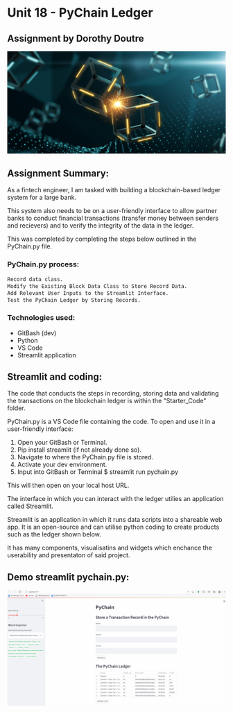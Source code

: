 # Unit 18 - PyChain Ledger

## Assignment by Dorothy Doutre

![image_add](https://github.com/Dottie-Doutre/Unit-18_Dottie-Doutre/blob/main/Images/application-image.png?raw=true)

## Assignment Summary:

As a fintech engineer, I am tasked with building a blockchain-based ledger system for a large bank. 

This system also needs to be on a user-friendly interface to allow partner banks to conduct financial transactions (transfer money between senders and recievers) and to verify the integrity of the data in the ledger.

This was completed by completing the steps below outlined in the PyChain.py file.

### PyChain.py process:
```
Record data class.
Modify the Existing Block Data Class to Store Record Data.
Add Relevant User Inputs to the Streamlit Interface.
Test the PyChain Ledger by Storing Records.
```

### Technologies used:
- GitBash (dev)
- Python
- VS Code
- Streamlit application

## Streamlit and coding:

The code that conducts the steps in recording, storing data and validating the transactions on the blockchain ledger is within the "Starter_Code" folder.

PyChain.py is a VS Code file containing the code. To open and use it in a user-friendly interface:

1. Open your GitBash or Terminal.
2. Pip install streamlit (if not already done so).
3. Navigate to where the PyChain.py file is stored.
4. Activate your dev environment.
5. Input into GitBash or Terminal $ streamlit run pychain.py

This will then open on your local host URL.

The interface in which you can interact with the ledger utilies an application called Streamlit.

Streamlit is an application in which it runs data scripts into a shareable web app. It is an open-source and can utilise python coding to create products such as the ledger shown below.

It has many components, visualisatins and widgets which enchance the userability and presentaton of said project.

## Demo streamlit pychain.py:

![image_add](https://github.com/Dottie-Doutre/Unit-18_Dottie-Doutre/blob/main/Images/Streamlit_demo_DD.gif?raw=true)
